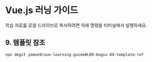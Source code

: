 # Vue.js 러닝 가이드

학습 자료를 로컬 드라이브로 복사하려면 아래 명령을 터미널에서 실행하세요.

## 9. 템플릿 참조

```sh
npx degit yamoo9/vue-learning-guide#L09-begin 09-template-ref
```